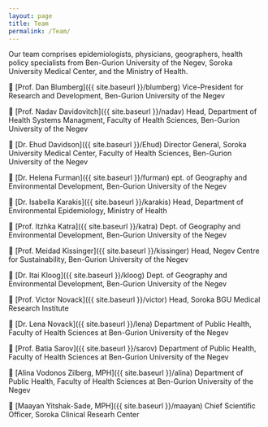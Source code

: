 ```yaml
---
layout: page
title: Team
permalink: /Team/
---
```


Our team comprises epidemiologists, physicians, geographers, health policy specialists from Ben-Gurion University of the Negev, Soroka University Medical Center, and the Ministry of Health. 

 [Prof. Dan Blumberg]({{ site.baseurl }}/blumberg) Vice-President for Research and Development, Ben-Gurion University of the Negev  

 [Prof. Nadav Davidovitch]({{ site.baseurl }}/nadav) Head, Department of Health Systems Managment, Faculty of Health Sciences, Ben-Gurion University of the Negev

 [Dr. Ehud Davidson]({{ site.baseurl }}/Ehud) Director General, Soroka University Medical Center, Faculty of Health Sciences, Ben-Gurion University of the Negev

 [Dr. Helena Furman]({{ site.baseurl }}/furman)  ept. of Geography and Environmental Development, Ben-Gurion University of the Negev

 [Dr. Isabella Karakis]({{ site.baseurl }}/karakis) Head, Department of Environmental Epidemiology, Ministry of Health

 [Prof. Itzhka Katra]({{ site.baseurl }}/katra) Dept. of Geography and Environmental Development, Ben-Gurion University of the Negev

 [Prof. Meidad Kissinger]({{ site.baseurl }}/kissinger) Head, Negev Centre for Sustainability, Ben-Gurion University of the Negev

 [Dr. Itai Kloog]({{ site.baseurl }}/kloog) Dept. of Geography and Environmental Development, Ben-Gurion University of the Negev

 [Prof. Victor Novack]({{ site.baseurl }}/victor) Head, Soroka BGU Medical Research Institute

 [Dr. Lena Novack]({{ site.baseurl }}/lena) Department of Public Health, Faculty of Health Sciences at Ben-Gurion University of the Negev

 [Prof. Batia Sarov]({{ site.baseurl }}/sarov) Department of Public Health, Faculty of Health Sciences at Ben-Gurion University of the Negev

 [Alina Vodonos Zilberg, MPH]({{ site.baseurl }}/alina) Department of Public Health, Faculty of Health Sciences at Ben-Gurion University of the Negev

 [Maayan Yitshak-Sade, MPH]({{ site.baseurl }}/maayan) Chief Scientific Officer, Soroka Clinical Researh Center
